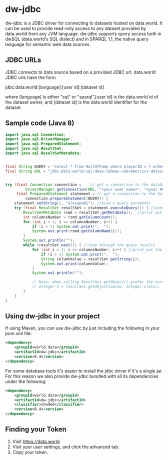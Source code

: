# dw-jdbc

dw-jdbc is a JDBC driver for connecting to datasets hosted on data.world.
It can be used to provide read-only access to any dataset provided by data.world
from any JVM language.  dw-jdbc supports query access both in dwSQL
(data.world's SQL dialect) and in SPARQL 1.1, the native query language
for semantic web data sources.


## JDBC URLs

JDBC connects to data source based on a provided JDBC url.  data.world
JDBC urls have the form

jdbc:data:world:[language]:[user id]:[dataset id]

where [language] is either "sql" or "sparql",[user id] is the data.world
id of the dataset owner, and [dataset id] is the data.world identifier for
the dataset.

## Sample code (Java 8)

```java
import java.sql.Connection;
import java.sql.DriverManager;
import java.sql.PreparedStatement;
import java.sql.ResultSet;
import java.sql.ResultSetMetaData;


final String QUERY = "select * from HallOfFame where playerID = ? order by yearid, playerID limit 10";
final String URL = "jdbc:data:world:sql:dave:lahman-sabremetrics-dataset";


try (final Connection connection =    // get a connection to the database, which will automatically be closed when done
         DriverManager.getConnection(URL, "<your user name>", "<your API token>");
     final PreparedStatement statement = // get a connection to the database, which will automatically be closed when done
         connection.prepareStatement(QUERY)) {
    statement.setString(1, "alexape01"); //bind a query parameter
    try (final ResultSet resultSet = statement.executeQuery()) { //execute the query
        ResultSetMetaData rsmd = resultSet.getMetaData();  //print out the column headers
        int columnsNumber = rsmd.getColumnCount();
        for (int i = 1; i <= columnsNumber; i++) {
            if (i > 1) System.out.print(",  ");
            System.out.print(rsmd.getColumnName(i));
        }
        System.out.println("");
        while (resultSet.next()) { //loop through the query results
            for (int i = 1; i <= columnsNumber; i++) { //print out the column headers
                if (i > 1) System.out.print(",  ");
                String columnValue = resultSet.getString(i);
                System.out.print(columnValue);
            }
            System.out.println("");

            // Note: when calling ResultSet.getObject() prefer the version that takes an explicit Class argument:
            // Integer n = resultSet.getObject(param, Integer.class);
        }
    }
}
```

## Using dw-jdbc in your project

If using Maven, you can use dw-jdbc by just including the following in your pom.xml file:

```xml
<dependency>
    <groupId>world.data</groupId>
    <artifactId>dw-jdbc</artifactId>
    <version>0.4</version>
</dependency>
```

For some database tools it's easier to install the jdbc driver if it's a single jar.  For this reason we also
provide dw-jdbc bundled with all its dependencies under the following:

```xml
<dependency>
    <groupId>world.data</groupId>
    <artifactId>dw-jdbc</artifactId>
    <classifier>shaded</classifier>
    <version>0.4</version>
</dependency>
```


## Finding your Token

1. Visit https://data.world
2. Visit your user settings, and click the advanced tab.
3. Copy your token.
